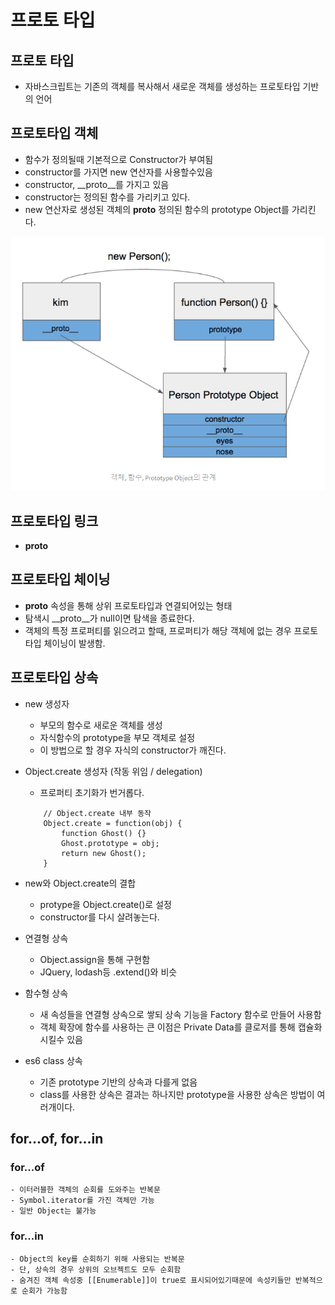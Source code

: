 # 프로토 타입
## 프로토 타입
- 자바스크립트는 기존의 객체를 복사해서 새로운 객체를 생성하는 프로토타입 기반의 언어

## 프로토타입 객체
- 함수가 정의될때 기본적으로 Constructor가 부여됨
- constructor를 가지면 new 연산자를 사용할수있음
- constructor, __proto__를 가지고 있음
- constructor는 정의된 함수를 가리키고 있다.
- new 연산자로 생성된 객체의 __proto__ 정의된 함수의 prototype Object를 가리킨다.

![prototype](./images/prototype.png)
## 프로토타입 링크
- __proto__ 

## 프로토타입 체이닝
- __proto__ 속성을 통해 상위 프로토타입과 연결되어있는 형태
- 탐색시 __proto__가 null이면 탐색을 종료한다.
- 객체의 특정 프로퍼티를 읽으려고 할때, 프로퍼티가 해당 객체에 없는 경우 프로토타입 체이닝이 발생함.

## 프로토타입 상속
- new 생성자
    - 부모의 함수로 새로운 객체를 생성
    - 자식함수의 prototype을 부모 객체로 설정
    - 이 방법으로 할 경우 자식의 constructor가 깨진다.
- Object.create 생성자 (작동 위임 / delegation)
    - 프로퍼티 초기화가 번거롭다.
    ```
        // Object.create 내부 동작
        Object.create = function(obj) {
            function Ghost() {}
            Ghost.prototype = obj;
            return new Ghost();
        }
    ```
- new와 Object.create의 결합
    - protype을 Object.create()로 설정
    - constructor를 다시 살려놓는다.

- 연결형 상속
    - Object.assign을 통해 구현함
    - JQuery, lodash등 .extend()와 비슷
- 함수형 상속
    - 새 속성들을 연결형 상속으로 쌓되 상속 기능을 Factory 함수로 만들어 사용함
    - 객체 확장에 함수를 사용하는 큰 이점은 Private Data를 클로저를 통해 캡슐화 시킬수 있음

- es6 class 상속
    - 기존 prototype 기반의 상속과 다를게 없음
    - class를 사용한 상속은 결과는 하나지만 prototype을 사용한 상속은 방법이 여러개이다.
    
## for...of, for...in
### for...of
    - 이터러블한 객체의 순회를 도와주는 반복문
    - Symbol.iterator를 가진 객체만 가능
    - 일반 Object는 불가능
### for...in
    - Object의 key를 순회하기 위해 사용되는 반복문
    - 단, 상속의 경우 상위의 오브젝트도 모두 순회함
    - 숨겨진 객체 속성중 [[Enumerable]]이 true로 표시되어있기때문에 속성키들만 반복적으로 순회가 가능함